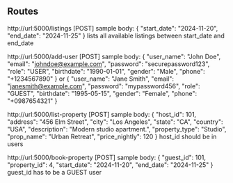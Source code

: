 ## Routes

http://url:5000/listings [POST]
sample body:
{
"start_date": "2024-11-20",
"end_date": "2024-11-25"
}
lists all available listings between start_date and end_date

http://url:5000/add-user [POST]
sample body:
{
"user_name": "John Doe",
"email": "johndoe@example.com",
"password": "securepassword123",
"role": "USER",
"birthdate": "1990-01-01",
"gender": "Male",
"phone": "+1234567890"
}
or
{
"user_name": "Jane Smith",
"email": "janesmith@example.com",
"password": "mypassword456",
"role": "GUEST",
"birthdate": "1995-05-15",
"gender": "Female",
"phone": "+0987654321"
}

http://url:5000/list-property [POST]
sample body:
{
"host_id": 101,
"address": "456 Elm Street",
"city": "Los Angeles",
"state": "CA",
"country": "USA",
"description": "Modern studio apartment.",
"property_type": "Studio",
"prop_name": "Urban Retreat",
"price_nightly": 120
}
host_id should be in users

http://url:5000/book-property [POST]
sample body:
{
"guest_id": 101,
"property_id": 4,
"start_date": "2024-11-20",
"end_date": "2024-11-25"
}
guest_id has to be a GUEST user
